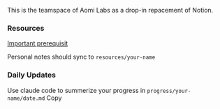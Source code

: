 This is the teamspace of Aomi Labs as a drop-in repacement of Notion.

### Resources
[Important prerequisit](resources/RESOURCES.md)

Personal notes should sync to `resources/your-name`

### Daily Updates
Use claude code to summerize your progress in `progress/your-name/date.md`
Copy 
